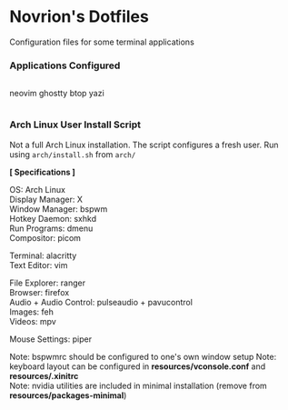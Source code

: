 # Novrion's Dotfiles
Configuration files for some terminal applications

### Applications Configured

```
```
neovim
ghostty
btop
yazi
```
```

### Arch Linux User Install Script
Not a full Arch Linux installation. The script configures a fresh user. 
Run using ```arch/install.sh``` from ```arch/```

**[ Specifications ]**  

OS: Arch Linux  
Display Manager: X  
Window Manager: bspwm  
Hotkey Daemon: sxhkd  
Run Programs: dmenu  
Compositor: picom  

Terminal: alacritty  
Text Editor: vim  

File Explorer: ranger  
Browser: firefox  
Audio + Audio Control: pulseaudio + pavucontrol  
Images: feh  
Videos: mpv  

Mouse Settings: piper  

Note: bspwmrc should be configured to one's own window setup
Note: keyboard layout can be configured in **resources/vconsole.conf** and **resources/.xinitrc**  
Note: nvidia utilities are included in minimal installation (remove from **resources/packages-minimal**)  
